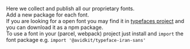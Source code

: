 Here we collect and publish all our proprietary fonts.  
Add a new package for each font.  
If you are looking for a open font you may find it in [typefaces project](https://github.com/KyleAMathews/typefaces) and you can download it as a npm package.  
To use a font in your (parcel, webpack) project just install and `import` the font package e.g. `import '@avidkit/typeface-iran-sans'`
